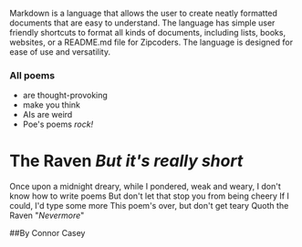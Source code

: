  Markdown is a language that allows the user to create neatly formatted documents that are easy to
 understand. The language has simple user friendly shortcuts to format all kinds of documents,
 including lists, books, websites, or a README.md file for Zipcoders. The language is designed for
 ease of use and versatility.

### All poems

- are thought-provoking
- make you think
- AIs are weird
- Poe's poems _rock!_

# The Raven *But it's really short*

Once upon a midnight dreary, while I pondered, weak and weary,
I don't know how to write poems
But don't let that stop you from being cheery
If I could, I'd type some more
This poem's over, but don't get teary
Quoth the Raven "*Nevermore*"


##By Connor Casey

